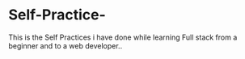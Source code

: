 # Self-Practice-
This is the Self Practices i have done while learning Full stack from a beginner and to a web developer..
